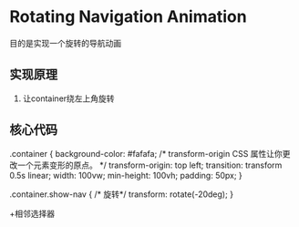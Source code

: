 # Rotating Navigation Animation
目的是实现一个旋转的导航动画

## 实现原理
1. 让container绕左上角旋转

## 核心代码
.container {
    background-color: #fafafa;
    /* transform-origin CSS 属性让你更改一个元素变形的原点。 */
    transform-origin: top left;
    transition: transform 0.5s linear;
    width: 100vw;
    min-height: 100vh;
    padding: 50px;
}

.container.show-nav {
    /* 旋转*/
    transform: rotate(-20deg);
}

+相邻选择器